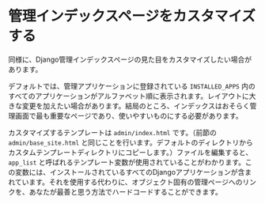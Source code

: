 # 管理インデックスページをカスタマイズする

同様に、Django管理インデックスページの見た目をカスタマイズしたい場合があります。

デフォルトでは、管理アプリケーションに登録されている `INSTALLED_APPS` 内のすべてのアプリケーションがアルファベット順に表示されます。レイアウトに大きな変更を加えたい場合があります。結局のところ、インデックスはおそらく管理画面で最も重要なページであり、使いやすいものにする必要があります。

カスタマイズするテンプレートは `admin/index.html` です。（前節の `admin/base_site.html` と同じことを行います。デフォルトのディレクトリからカスタムテンプレートディレクトリにコピーします。）ファイルを編集すると、`app_list` と呼ばれるテンプレート変数が使用されていることがわかります。この変数には、インストールされているすべてのDjangoアプリケーションが含まれています。それを使用する代わりに、オブジェクト固有の管理ページへのリンクを、あなたが最善と思う方法でハードコードすることができます。
